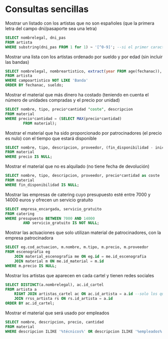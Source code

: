 # Consultas sencillas
Mostrar un listado con los artistas que no son españoles (que la primera letra del campo dni/pasaporte sea una letra)
```sql
SELECT nombrelegal, dni_pas
FROM artista
WHERE substring(dni_pas FROM 1 for 1) ~ '[^0-9]'; --si el primer caracter NO es un numero
```
Mostrar una lista con los artistas ordenado por sueldo y por edad (sin incluir las bandas)
```sql
SELECT nombrelegal, nombreartistico, extract(year FROM age(fechanac)), sueldo
FROM artista
WHERE campoartistico NOT LIKE 'Banda'
ORDER BY fechanac, sueldo;
```
Mostrar el material que más dinero ha costado (teniendo en cuenta el número de unidades compradas y el precio por unidad)
```sql
SELECT nombre, tipo, precio*cantidad "coste", descripcion
FROM material
WHERE precio*cantidad = (SELECT MAX(precio*cantidad)
        FROM material);
```
Mostrar el material que ha sido proporcionado por patrocinadores (el precio es nulo) con el tiempo que estará disponible
```sql
SELECT nombre, tipo, descripcion, proveedor, (fin_disponibilidad - inicio_disponibilidad) "tiempo disponible"
FROM material
WHERE precio IS NULL;
```
Mostrar el material que no es alquilado (no tiene fecha de devolución)
```sql
SELECT nombre, tipo, descripcion, proveedor, precio*cantidad as coste
FROM material
WHERE fin_disponibilidad IS NULL;
```
Mostrar las empresas de catering cuyo presupuesto esté entre 7000 y 14000 euros y ofrecen un servicio gratuito
```sql
SELECT empresa_encargada, servicio_gratuito
FROM catering
WHERE presupuesto BETWEEN 7000 AND 14000
		AND servicio_gratuito IS NOT NULL;
```
Mostrar las actuaciones que solo utilizan material de patrocinadores, con la empresa patrocinadora
```sql
SELECT eg.cod_actuacion, m.nombre, m.tipo, m.precio, m.proveedor
FROM escenografia eg
	JOIN material_escenografia me ON eg.id = me.id_escenografia
	JOIN material m ON me.id_material = m.id
WHERE m.precio IS NULL;
```
Mostrar los artistas que aparecen en cada cartel y tienen redes sociales
```sql
SELECT DISTINCT(a.nombrelegal), ac.id_cartel
FROM artista a
	RIGHT JOIN artistas_cartel ac ON ac.id_artista = a.id --solo los que están en los carteles
	JOIN rrss_artista rs ON rs.id_artista = a.id
ORDER BY ac.id_cartel;
```
Mostrar el material que será usado por empleados
```sql
SELECT nombre, descripcion, precio, cantidad
FROM material 
WHERE descripcion ILIKE '%técnicos%' OR descripcion ILIKE '%empleados%';
```
